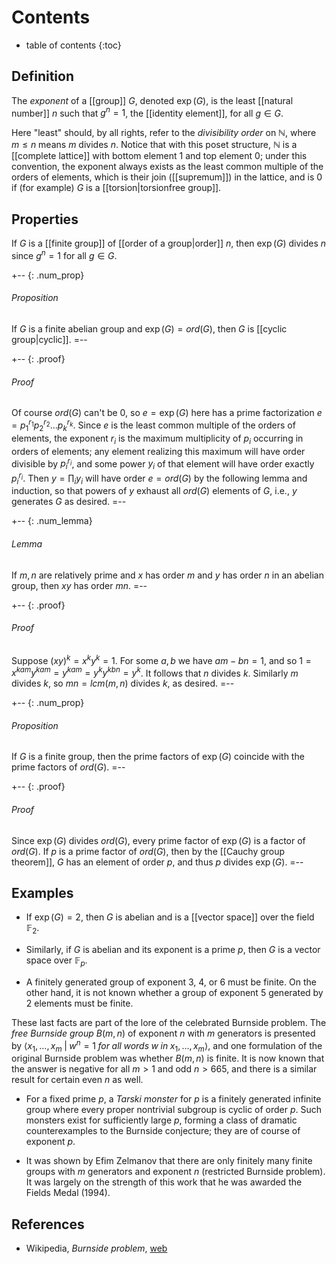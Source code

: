 # Contents #
* table of contents
{:toc}


## Definition 

The *exponent* of a [[group]] $G$, denoted $\exp(G)$, is the least [[natural number]] $n$ such that $g^n = 1$, the [[identity element]], for all $g \in G$. 

Here "least" should, by all rights, refer to the *divisibility order* on $\mathbb{N}$, where $m \leq n$ means $m$ divides $n$. Notice that with this poset structure, $\mathbb{N}$ is a [[complete lattice]] with bottom element $1$ and top element $0$; under this convention, the exponent always exists as the least common multiple of the orders of elements, which is their join ([[supremum]]) in the lattice, and is $0$ if (for example) $G$ is a [[torsion|torsionfree group]]. 

## Properties 

If $G$ is a [[finite group]] of [[order of a group|order]] $n$, then $\exp(G)$ divides $n$ since $g^n = 1$ for all $g \in G$. 

+-- {: .num_prop} 
###### Proposition 
If $G$ is a finite abelian group and $\exp(G) = ord(G)$, then $G$ is [[cyclic group|cyclic]]. 
=-- 

+-- {: .proof} 
###### Proof 
Of course $ord(G)$ can't be $0$, so $e = \exp(G)$ here has a prime factorization 
$e = p_1^{r_1} p_2^{r_2} \ldots p_k^{r_k}$. Since $e$ is the least common multiple of the orders of elements, the exponent $r_i$ is the maximum multiplicity of $p_i$ occurring in orders of elements; any element realizing this maximum will have order divisible by $p_i^{r_i}$, and some power $y_i$ of that element will have order exactly $p_i^{r_i}$. Then $y = \prod_i y_i$ will have order $e = ord(G)$ by the following lemma and induction, so that powers of $y$ exhaust all $ord(G)$ elements of $G$, i.e., $y$ generates $G$ as desired. 
=-- 

+-- {: .num_lemma}
###### Lemma 
If $m, n$ are relatively prime and $x$ has order $m$ and $y$ has order $n$ in an abelian group, then $x y$ has order $m n$. 
=-- 

+-- {: .proof} 
###### Proof 
Suppose $(x y)^k = x^k y^k = 1$. For some $a, b$ we have $a m - b n = 1$, and so $1 = x^{k a m} y^{k a m} = y^{k a m} = y^k y^{k b n} = y^k$. It follows that $n$ divides $k$. Similarly $m$ divides $k$, so $m n = lcm(m, n)$ divides $k$, as desired. 
=-- 

+-- {: .num_prop} 
###### Proposition 
If $G$ is a finite group, then the prime factors of $\exp(G)$ coincide with the prime factors of $ord(G)$. 
=-- 

+-- {: .proof} 
###### Proof 
Since $\exp(G)$ divides $ord(G)$, every prime factor of $\exp(G)$ is a factor of $ord(G)$. If $p$ is a prime factor of $ord(G)$, then by the [[Cauchy group theorem]], $G$ has an element of order $p$, and thus $p$ divides $\exp(G)$. 
=-- 

## Examples 

* If $\exp(G) = 2$, then $G$ is abelian and is a [[vector space]] over the field $\mathbb{F}_2$. 

* Similarly, if $G$ is abelian and its exponent is a prime $p$, then $G$ is a vector space over $\mathbb{F}_p$. 

* A finitely generated group of exponent $3$, $4$, or $6$ must be finite. On the other hand, it is not known whether a group of exponent $5$ generated by $2$ elements must be finite. 

These last facts are part of the lore of the celebrated Burnside problem. The *free Burnside group* $B(m, n)$ of exponent $n$ with $m$ generators is presented by $\langle x_1, \ldots, x_m\; |\; w^n = 1 \; for\; all\; words\; w\; in \; x_1, \ldots, x_m \rangle$, and one formulation of the original Burnside problem was whether $B(m, n)$ is finite. It is now known that the answer is negative for all $m \gt 1$ and odd $n \gt 665$, and there is a similar result for certain even $n$ as well. 

* For a fixed prime $p$, a *Tarski monster* for $p$ is a finitely generated infinite group where every proper nontrivial subgroup is cyclic of order $p$. Such monsters exist for sufficiently large $p$, forming a class of dramatic counterexamples to the Burnside conjecture; they are of course of exponent $p$. 

* It was shown by Efim Zelmanov that there are only finitely many finite groups with $m$ generators and exponent $n$ (restricted Burnside problem). It was largely on the strength of this work that he was awarded the Fields Medal (1994). 

## References 

* Wikipedia, _Burnside problem_, [web](https://en.wikipedia.org/wiki/Burnside%27s_problem)